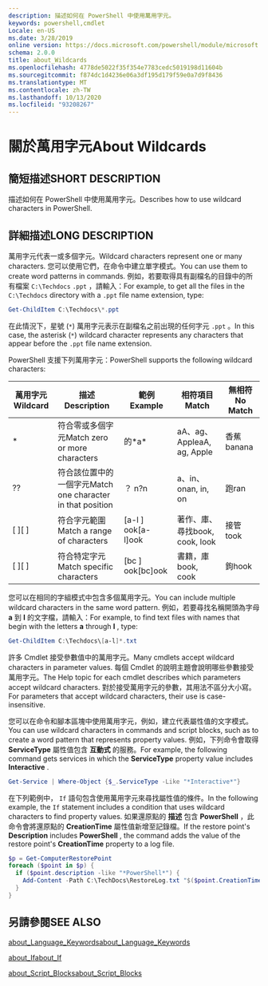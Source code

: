 ```yaml
---
description: 描述如何在 PowerShell 中使用萬用字元。
keywords: powershell,cmdlet
Locale: en-US
ms.date: 3/28/2019
online version: https://docs.microsoft.com/powershell/module/microsoft.powershell.core/about/about_wildcards?view=powershell-7.1&WT.mc_id=ps-gethelp
schema: 2.0.0
title: about_Wildcards
ms.openlocfilehash: 4778de5022f35f354e7783cedc5019198d11604b
ms.sourcegitcommit: f874dc1d4236e06a3df195d179f59e0a7d9f8436
ms.translationtype: MT
ms.contentlocale: zh-TW
ms.lasthandoff: 10/13/2020
ms.locfileid: "93208267"
---
```

# <a name="about-wildcards"></a><span data-ttu-id="6e653-104">關於萬用字元</span><span class="sxs-lookup"><span data-stu-id="6e653-104">About Wildcards</span></span>

## <a name="short-description"></a><span data-ttu-id="6e653-105">簡短描述</span><span class="sxs-lookup"><span data-stu-id="6e653-105">SHORT DESCRIPTION</span></span>

<span data-ttu-id="6e653-106">描述如何在 PowerShell 中使用萬用字元。</span><span class="sxs-lookup"><span data-stu-id="6e653-106">Describes how to use wildcard characters in PowerShell.</span></span>

## <a name="long-description"></a><span data-ttu-id="6e653-107">詳細描述</span><span class="sxs-lookup"><span data-stu-id="6e653-107">LONG DESCRIPTION</span></span>

<span data-ttu-id="6e653-108">萬用字元代表一或多個字元。</span><span class="sxs-lookup"><span data-stu-id="6e653-108">Wildcard characters represent one or many characters.</span></span> <span data-ttu-id="6e653-109">您可以使用它們，在命令中建立單字模式。</span><span class="sxs-lookup"><span data-stu-id="6e653-109">You can use them to create word patterns in commands.</span></span> <span data-ttu-id="6e653-110">例如，若要取得具有副檔名的目錄中的所有檔案 `C:\Techdocs` `.ppt` ，請輸入：</span><span class="sxs-lookup"><span data-stu-id="6e653-110">For example, to get all the files in the `C:\Techdocs` directory with a `.ppt` file name extension, type:</span></span>

```powershell
Get-ChildItem C:\Techdocs\*.ppt
```

<span data-ttu-id="6e653-111">在此情況下，星號 (`*`) 萬用字元表示在副檔名之前出現的任何字元 `.ppt` 。</span><span class="sxs-lookup"><span data-stu-id="6e653-111">In this case, the asterisk (`*`) wildcard character represents any characters that appear before the `.ppt` file name extension.</span></span>

<span data-ttu-id="6e653-112">PowerShell 支援下列萬用字元：</span><span class="sxs-lookup"><span data-stu-id="6e653-112">PowerShell supports the following wildcard characters:</span></span>

|<span data-ttu-id="6e653-113">萬用字元</span><span class="sxs-lookup"><span data-stu-id="6e653-113">Wildcard</span></span>|<span data-ttu-id="6e653-114">描述</span><span class="sxs-lookup"><span data-stu-id="6e653-114">Description</span></span>               |<span data-ttu-id="6e653-115">範例</span><span class="sxs-lookup"><span data-stu-id="6e653-115">Example</span></span> |<span data-ttu-id="6e653-116">相符項目</span><span class="sxs-lookup"><span data-stu-id="6e653-116">Match</span></span>        |<span data-ttu-id="6e653-117">無相符</span><span class="sxs-lookup"><span data-stu-id="6e653-117">No Match</span></span>|
|--------|--------------------------|--------|-------------|--------|
|\*      |<span data-ttu-id="6e653-118">符合零或多個字元</span><span class="sxs-lookup"><span data-stu-id="6e653-118">Match zero or more characters</span></span> | <span data-ttu-id="6e653-119">的\*</span><span class="sxs-lookup"><span data-stu-id="6e653-119">a\*</span></span>  | <span data-ttu-id="6e653-120">aA、ag、Apple</span><span class="sxs-lookup"><span data-stu-id="6e653-120">aA, ag, Apple</span></span> | <span data-ttu-id="6e653-121">香蕉</span><span class="sxs-lookup"><span data-stu-id="6e653-121">banana</span></span> |
|<span data-ttu-id="6e653-122">?</span><span class="sxs-lookup"><span data-stu-id="6e653-122">?</span></span>       |<span data-ttu-id="6e653-123">符合該位置中的一個字元</span><span class="sxs-lookup"><span data-stu-id="6e653-123">Match one character in that position</span></span> | <span data-ttu-id="6e653-124">？ n</span><span class="sxs-lookup"><span data-stu-id="6e653-124">?n</span></span> | <span data-ttu-id="6e653-125">a、in、on</span><span class="sxs-lookup"><span data-stu-id="6e653-125">an, in, on</span></span> | <span data-ttu-id="6e653-126">跑</span><span class="sxs-lookup"><span data-stu-id="6e653-126">ran</span></span> |
|<span data-ttu-id="6e653-127">\[ \]</span><span class="sxs-lookup"><span data-stu-id="6e653-127">\[ \]</span></span>   |<span data-ttu-id="6e653-128">符合字元範圍</span><span class="sxs-lookup"><span data-stu-id="6e653-128">Match a range of characters</span></span> | <span data-ttu-id="6e653-129">\[a-l \] ook</span><span class="sxs-lookup"><span data-stu-id="6e653-129">\[a-l\]ook</span></span> | <span data-ttu-id="6e653-130">著作、庫、尋找</span><span class="sxs-lookup"><span data-stu-id="6e653-130">book, cook, look</span></span> | <span data-ttu-id="6e653-131">接管</span><span class="sxs-lookup"><span data-stu-id="6e653-131">took</span></span> |
|<span data-ttu-id="6e653-132">\[ \]</span><span class="sxs-lookup"><span data-stu-id="6e653-132">\[ \]</span></span>   |<span data-ttu-id="6e653-133">符合特定字元</span><span class="sxs-lookup"><span data-stu-id="6e653-133">Match specific characters</span></span> | <span data-ttu-id="6e653-134">\[bc \] ook</span><span class="sxs-lookup"><span data-stu-id="6e653-134">\[bc\]ook</span></span> | <span data-ttu-id="6e653-135">書籍，庫</span><span class="sxs-lookup"><span data-stu-id="6e653-135">book, cook</span></span> | <span data-ttu-id="6e653-136">鉤</span><span class="sxs-lookup"><span data-stu-id="6e653-136">hook</span></span> |

<span data-ttu-id="6e653-137">您可以在相同的字組模式中包含多個萬用字元。</span><span class="sxs-lookup"><span data-stu-id="6e653-137">You can include multiple wildcard characters in the same word pattern.</span></span> <span data-ttu-id="6e653-138">例如，若要尋找名稱開頭為字母 **a** 到 **l** 的文字檔，請輸入：</span><span class="sxs-lookup"><span data-stu-id="6e653-138">For example, to find text files with names that begin with the letters **a** through **l** , type:</span></span>

```powershell
Get-ChildItem C:\Techdocs\[a-l]*.txt
```

<span data-ttu-id="6e653-139">許多 Cmdlet 接受參數值中的萬用字元。</span><span class="sxs-lookup"><span data-stu-id="6e653-139">Many cmdlets accept wildcard characters in parameter values.</span></span> <span data-ttu-id="6e653-140">每個 Cmdlet 的說明主題會說明哪些參數接受萬用字元。</span><span class="sxs-lookup"><span data-stu-id="6e653-140">The Help topic for each cmdlet describes which parameters accept wildcard characters.</span></span> <span data-ttu-id="6e653-141">對於接受萬用字元的參數，其用法不區分大小寫。</span><span class="sxs-lookup"><span data-stu-id="6e653-141">For parameters that accept wildcard characters, their use is case-insensitive.</span></span>

<span data-ttu-id="6e653-142">您可以在命令和腳本區塊中使用萬用字元，例如，建立代表屬性值的文字模式。</span><span class="sxs-lookup"><span data-stu-id="6e653-142">You can use wildcard characters in commands and script blocks, such as to create a word pattern that represents property values.</span></span> <span data-ttu-id="6e653-143">例如，下列命令會取得 **ServiceType** 屬性值包含 **互動式** 的服務。</span><span class="sxs-lookup"><span data-stu-id="6e653-143">For example, the following command gets services in which the **ServiceType** property value includes **Interactive** .</span></span>

```powershell
Get-Service | Where-Object {$_.ServiceType -Like "*Interactive*"}
```

<span data-ttu-id="6e653-144">在下列範例中， `If` 語句包含使用萬用字元來尋找屬性值的條件。</span><span class="sxs-lookup"><span data-stu-id="6e653-144">In the following example, the `If` statement includes a condition that uses wildcard characters to find property values.</span></span> <span data-ttu-id="6e653-145">如果還原點的 **描述** 包含 **PowerShell** ，此命令會將還原點的 **CreationTime** 屬性值新增至記錄檔。</span><span class="sxs-lookup"><span data-stu-id="6e653-145">If the restore point's **Description** includes **PowerShell** , the command adds the value of the restore point's **CreationTime** property to a log file.</span></span>

```powershell
$p = Get-ComputerRestorePoint
foreach ($point in $p) {
  if ($point.description -like "*PowerShell*") {
    Add-Content -Path C:\TechDocs\RestoreLog.txt "$($point.CreationTime)"
  }
}
```

## <a name="see-also"></a><span data-ttu-id="6e653-146">另請參閱</span><span class="sxs-lookup"><span data-stu-id="6e653-146">SEE ALSO</span></span>

[<span data-ttu-id="6e653-147">about_Language_Keywords</span><span class="sxs-lookup"><span data-stu-id="6e653-147">about_Language_Keywords</span></span>](about_Language_Keywords.md)

[<span data-ttu-id="6e653-148">about_If</span><span class="sxs-lookup"><span data-stu-id="6e653-148">about_If</span></span>](about_If.md)

[<span data-ttu-id="6e653-149">about_Script_Blocks</span><span class="sxs-lookup"><span data-stu-id="6e653-149">about_Script_Blocks</span></span>](about_Script_Blocks.md)

